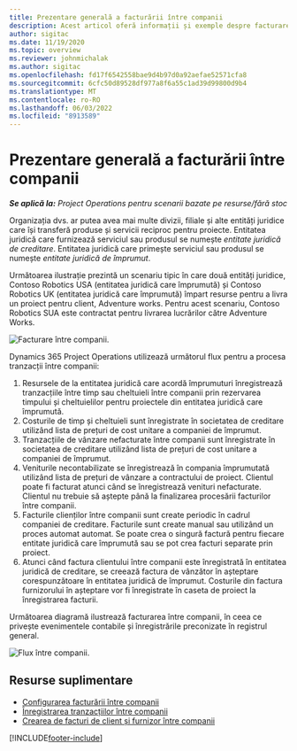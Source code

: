 ```yaml
---
title: Prezentare generală a facturării între companii
description: Acest articol oferă informații și exemple despre facturarea între companii pentru proiecte.
author: sigitac
ms.date: 11/19/2020
ms.topic: overview
ms.reviewer: johnmichalak
ms.author: sigitac
ms.openlocfilehash: fd17f6542558bae9d4b97d0a92aefae52571cfa8
ms.sourcegitcommit: 6cfc50d89528df977a8f6a55c1ad39d99800d9b4
ms.translationtype: MT
ms.contentlocale: ro-RO
ms.lasthandoff: 06/03/2022
ms.locfileid: "8913589"
---
```

# <a name="intercompany-invoicing-overview"></a>Prezentare generală a facturării între companii

_**Se aplică la:** Project Operations pentru scenarii bazate pe resurse/fără stoc_

Organizația dvs. ar putea avea mai multe divizii, filiale și alte entități juridice care își transferă produse și servicii reciproc pentru proiecte. Entitatea juridică care furnizează serviciul sau produsul se numește *entitate juridică de creditare*. Entitatea juridică care primește serviciul sau produsul se numește *entitate juridică de împrumut*.

Următoarea ilustrație prezintă un scenariu tipic în care două entități juridice, Contoso Robotics USA (entitatea juridică care împrumută) și Contoso Robotics UK (entitatea juridică care împrumută) împart resurse pentru a livra un proiect pentru client, Adventure works. Pentru acest scenariu, Contoso Robotics SUA este contractat pentru livrarea lucrărilor către Adventure Works.

![Facturare între companii.](./media/IntercompanyScenario.png) 

Dynamics 365 Project Operations utilizează următorul flux pentru a procesa tranzacții între companii:

1. Resursele de la entitatea juridică care acordă împrumuturi înregistrează tranzacțiile între timp sau cheltuieli între companii prin rezervarea timpului și cheltuielilor pentru proiectele din entitatea juridică care împrumută.
2. Costurile de timp și cheltuieli sunt înregistrate în societatea de creditare utilizând lista de prețuri de cost unitare a companiei de împrumut.
3. Tranzacțiile de vânzare nefacturate între companii sunt înregistrate în societatea de creditare utilizând lista de prețuri de cost unitare a companiei de împrumut.
4. Veniturile necontabilizate se înregistrează în compania împrumutată utilizând lista de prețuri de vânzare a contractului de proiect. Clientul poate fi facturat atunci când se înregistrează venituri nefacturate. Clientul nu trebuie să aștepte până la finalizarea procesării facturilor între companii.
5. Facturile clienților între companii sunt create periodic în cadrul companiei de creditare. Facturile sunt create manual sau utilizând un proces automat automat. Se poate crea o singură factură pentru fiecare entitate juridică care împrumută sau se pot crea facturi separate prin proiect.
6. Atunci când factura clientului între companii este înregistrată în entitatea juridică de creditare, se creează factura de vânzător în așteptare corespunzătoare în entitatea juridică de împrumut. Costurile din factura furnizorului în așteptare vor fi înregistrate în caseta de proiect la înregistrarea facturii.

Următoarea diagramă ilustrează facturarea între companii, în ceea ce privește evenimentele contabile și înregistrările preconizate în registrul general.

![Flux între companii.](./media/IntercompanyFlow.png)

## <a name="additional-resources"></a>Resurse suplimentare

- [Configurarea facturării între companii](configure-intercompany-invoicing.md)
- [Înregistrarea tranzacțiilor între companii](create-intercompany-transactions.md)
- [Crearea de facturi de client și furnizor între companii](create-intercompany-customer-vendor-invoices.md)


[!INCLUDE[footer-include](../includes/footer-banner.md)]